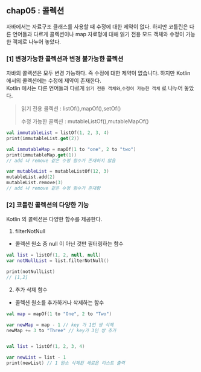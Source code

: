 ## chap05 : 콜렉션

자바에서는 자료구조 클래스를 사용할 때 수정에 대한 제약이 없다.
하지만 코틀린은 다른 언어들과 다르게 콜렉션이나 map 자료형에 대해 읽기 전용 모드 객체와 수정이 가능한 객체로 나누어 놓았다.

### [1] 변경가능한 콜렉션과 변경 불가능한 콜렉션

자바의 콜렉션은 모두 변경 가능하다. 즉 수정에 대한 제약이 없습니다.
하지만 Kotlin 에서의 콜렉션에는 수정에 제약이 존재한다.<br>
Kotlin 에서는 다른 언어들과 다르게 `읽기 전용 객체와`,`수정이 가능한 객체` 로 나누어 놓았다.

> 읽기 전용 콜렉션 : listOf(),mapOf(),setOf()
>
> 수정 가능한 콜렉션 : mutableListOf(),mutableMapOf()

```kotlin
val immutableList = listOf(1, 2, 3, 4)
print(immutableList.get(2))

val immutableMap = mapOf(1 to "one", 2 to "two")
print(immutableMap.get(1))
// add 나 remove 같은 수정 함수가 존재하지 않음
```

```kotlin
var mutableList = mutableListOf(12, 3)
mutableList.add(2)
mutableList.remove(3)
// add 나 remove 같은 수정 함수가 존재함
```

### [2] 코틀린 콜렉션의 다양한 기능

Kotlin 의 콜렉션은 다양한 함수를 제공한다.

1. filterNotNull

- 콜렉션 원소 중 null 이 아닌 것만 필터링하는 함수

```kotlin
val list = listOf(1, 2, null, null)
var notNullList = list.filterNotNull()

print(notNullList)
// [1,2]
```

2. 추가 삭제 함수

- 콜렉션 원소를 추가하거나 삭제하는 함수

```kotlin
val map = mapOf(1 to "One", 2 to "Two")

var newMap = map - 1 // key 가 1인 쌍 삭제
newMap += 3 to "Three" // key가 3인 쌍 추가


val list = listOf(1, 2, 3, 4)

var newList = list - 1
print(newList) // 1 원소 삭제된 새로운 리스트 출력

```